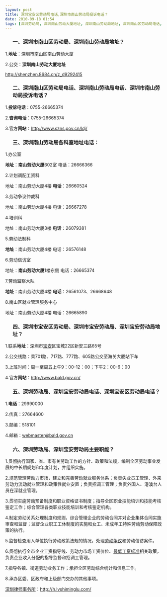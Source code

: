 ```yaml
---
layout: post
title: 深圳宝安区劳动局电话,深圳市南山劳动局投诉电话？
date: 2010-09-18 01:54
tags: [深圳劳动局, 深圳南山劳动大厦地址, 深圳南山劳动局地址, 深圳南山区劳动局电话, 深圳宝安劳动局地址, 深圳宝安劳动局电话, 深圳市南山区劳动局, 深圳市宝安劳动局, 深圳市宝安区劳动局, 深圳法律咨询电话]
---
```

<ol>
<h3>一、深圳市南山区劳动局、深圳南山劳动局地址？</h3>
</ol>
1.<strong>地址</strong>：深圳市<a href="http://h.lvshiminglu.com/law/tag/%E6%B7%B1%E5%9C%B3%E5%8D%97%E5%B1%B1%E5%8C%BB%E9%99%A2" target="_blank">南山</a>区南山劳动大厦

2.公交：<strong>深圳南山劳动大厦地址</strong>

<a href="http://shenzhen.8684.cn/z_d9292415" target="_blank">http://shenzhen.8684.cn/z_d9292415</a>
<ol>
<h3>二、深圳南山区劳动局电话、深圳南山劳动局电话、深圳市南山劳动局投诉电话？</h3>
</ol>
1.<strong>投诉电话</strong>：0755-26665374

2.<strong>咨询电话</strong>：0755-26665374

3.官方<strong>网站</strong>：<a href="http://www.szns.gov.cn/ldj/" target="_blank">http://www.szns.gov.cn/ldj/</a>
<ol>
<h3>三、深圳南山劳动局各科室地址电话：</h3>
</ol>
1.办公室

<strong>地址</strong>：<strong>南山劳动大厦</strong>602室
电话：26666366

2.计划调配工资科

地址：南山劳动大厦4楼
<strong>电话</strong>：26660524

3.劳动争议仲裁科

地址：南山劳动大厦4楼
电话：26667278

4.培训科

地址：南山劳动大厦3楼
<strong>电话</strong>：26079381

5.劳动法制科

<strong>地址</strong>：南山劳动大厦4楼
电话：26576148

6.劳动信访室

地址：<strong>南山劳动大厦</strong>1楼东侧
电话：26665374

7.劳动监察大队

<strong>地址</strong>：南山劳动大厦4楼
<strong>电话</strong>：26561073、26668648

8.南山区就业管理服务中心

地址：南山劳动大厦4楼
电话：26665890
<ol>
<h3>四、深圳市宝安区劳动局、深圳市宝安劳动局、深圳宝安劳动局地址？</h3>
</ol>
1.联系<strong>地址</strong>：深圳市<a href="http://h.lvshiminglu.com/law/327.html" target="_blank">宝安</a>区宝城22区新安三路65号

2.公交线路：乘701路、717路、777路、605路公交至海关大厦站下车

3.上班时间：周一至周五上午9：00-12：00；下午2：00-6：00

4.官方<strong>网站</strong>：<a href="http://www.bald.gov.cn/" target="_blank">http://www.bald.gov.cn/</a>
<ol>
<h3>五、深圳劳动局、深圳宝安劳动局电话、深圳宝安区劳动局电话？</h3>
</ol>
1.<strong>电话</strong>：29990000

2.传真：27664600

3.邮编：518101

4.邮箱：webmaster@bald.gov.cn
<ol>
<h3>六、深圳劳动局、深圳宝安劳动局主要职能？</h3>
</ol>
1.贯彻执行国家、省、市有关劳动工作的方针、政策和法规，编制全区劳动事业发展的中长期规划和年度计划，并组织实施。

2.规范管理劳动力市场，建立和完善劳动就业服务体系；负责失业员工管理、外来劳动力流动就业管理和政策性就业安置；负责招调工管理；负责外国人、港澳台人员在深就业管理。

3.贯彻实施劳动预备制度和职业资格证书制度；指导全区职业技能培训和技能考核鉴定工作；综合管理各类职业技能培训和考核鉴定机构。

4.制定劳动关系处理制度和规则，综合管理企业的劳动合同并对企业集体合同实施审查和监督；监督企业职工工休制度的实施和女工、未成年工特殊劳动劳动保障政策的执行。

5.监督检查用人单位执行劳动政策法规的情况，处理<a href="http://h.lvshiminglu.com/law/353.html" target="_blank">劳动争议</a>和劳动信访案件。

6.贯彻执行全市企业工资指导线、劳动力市场工资价位、<a href="http://h.lvshiminglu.com/law/140.html" target="_blank">最低工资标准</a>相关政策，负责企业收入分配的指导监督和招调工管理。

7.指导各镇、街道劳动业务工作；承担全区劳动综合统计和信息工作。

8.承办区委、区政府和上级部门交办的其他事项。

<a href="http://h.lvshiminglu.com/">深圳律师事务所</a>：<a href="http://h.lvshiminglu.com/">http://h.lvshiminglu.com/</a>

